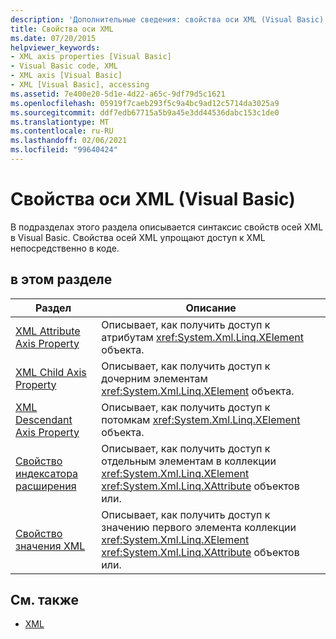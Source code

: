```yaml
---
description: 'Дополнительные сведения: свойства оси XML (Visual Basic)'
title: Свойства оси XML
ms.date: 07/20/2015
helpviewer_keywords:
- XML axis properties [Visual Basic]
- Visual Basic code, XML
- XML axis [Visual Basic]
- XML [Visual Basic], accessing
ms.assetid: 7e400e20-5d1e-4d22-a65c-9df79d5c1621
ms.openlocfilehash: 05919f7caeb293f5c9a4bc9ad12c5714da3025a9
ms.sourcegitcommit: ddf7edb67715a5b9a45e3dd44536dabc153c1de0
ms.translationtype: MT
ms.contentlocale: ru-RU
ms.lasthandoff: 02/06/2021
ms.locfileid: "99640424"
---
```

# <a name="xml-axis-properties-visual-basic"></a>Свойства оси XML (Visual Basic)

В подразделах этого раздела описывается синтаксис свойств осей XML в Visual Basic. Свойства осей XML упрощают доступ к XML непосредственно в коде.  
  
## <a name="in-this-section"></a>в этом разделе  
  
|Раздел|Описание|  
|-----------|-----------------|  
|[XML Attribute Axis Property](xml-attribute-axis-property.md)|Описывает, как получить доступ к атрибутам <xref:System.Xml.Linq.XElement> объекта.|  
|[XML Child Axis Property](xml-child-axis-property.md)|Описывает, как получить доступ к дочерним элементам <xref:System.Xml.Linq.XElement> объекта.|  
|[XML Descendant Axis Property](xml-descendant-axis-property.md)|Описывает, как получить доступ к потомкам <xref:System.Xml.Linq.XElement> объекта.|  
|[Свойство индексатора расширения](extension-indexer-property.md)|Описывает, как получить доступ к отдельным элементам в коллекции <xref:System.Xml.Linq.XElement> <xref:System.Xml.Linq.XAttribute> объектов или.|  
|[Свойство значения XML](xml-value-property.md)|Описывает, как получить доступ к значению первого элемента коллекции <xref:System.Xml.Linq.XElement> <xref:System.Xml.Linq.XAttribute> объектов или.|  
  
## <a name="see-also"></a>См. также

- [XML](../../programming-guide/language-features/xml/index.md)

